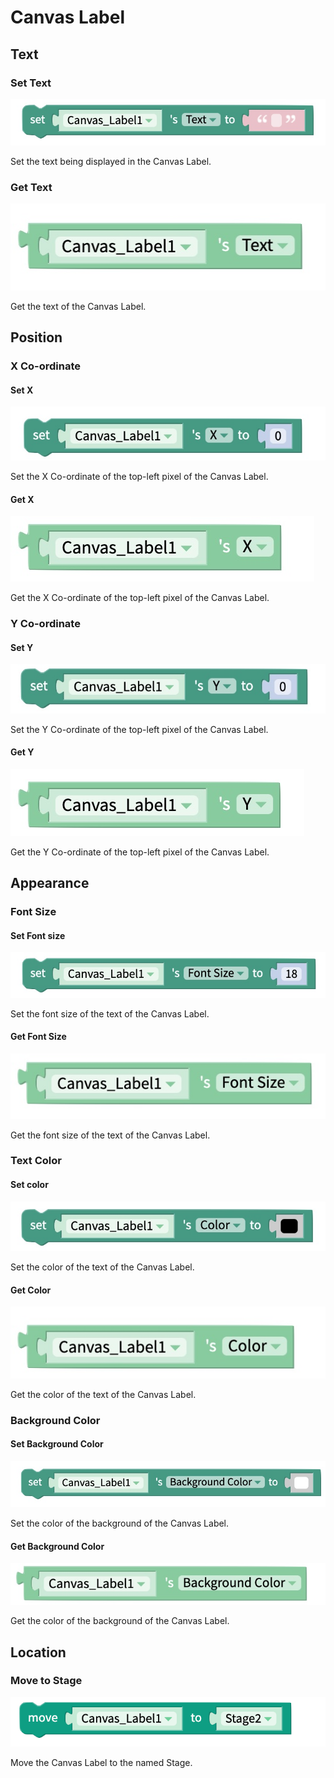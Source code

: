 # Canvas Label

## Text

### Set Text

![](.gitbook/assets/text.jpg)

Set the text being displayed in the Canvas Label.

### Get Text

![](.gitbook/assets/screen-shot-2021-04-08-at-3.42.48-pm-copy%20%289%29.jpg)

Get the text of the Canvas Label.

## Position

### X Co-ordinate

#### Set X

![](.gitbook/assets/screen-shot-2021-04-08-at-3.42.48-pm-copy%20%281%29.jpg)

Set the X Co-ordinate of the top-left pixel of the Canvas Label.

#### Get X

![](.gitbook/assets/screen-shot-2021-04-08-at-3.42.48-pm-copy%20%2810%29.jpg)

Get the X Co-ordinate of the top-left pixel of the Canvas Label.

### Y Co-ordinate

#### Set Y

![](.gitbook/assets/screen-shot-2021-04-08-at-3.42.48-pm-copy%20%285%29.jpg)

Set the Y Co-ordinate of the top-left pixel of the Canvas Label.

#### Get Y

![](.gitbook/assets/screen-shot-2021-04-08-at-3.42.48-pm-copy%20%283%29.jpg)

Get the Y Co-ordinate of the top-left pixel of the Canvas Label.

## Appearance

### Font Size

#### Set Font size

![](.gitbook/assets/screen-shot-2021-04-08-at-3.42.48-pm-copy%20%287%29.jpg)

Set the font size of the text of the Canvas Label.

#### Get Font Size

![](.gitbook/assets/screen-shot-2021-04-08-at-3.42.48-pm-copy%20%282%29.jpg)

Get the font size of the text of the Canvas Label.

### Text Color

#### Set color

![](.gitbook/assets/screen-shot-2021-04-08-at-3.42.48-pm-copy%20%286%29.jpg)

Set the color of the text of the Canvas Label.

#### Get Color

![](.gitbook/assets/screen-shot-2021-04-08-at-3.42.48-pm-copy%20%284%29.jpg)

Get the color of the text of the Canvas Label.

### Background Color

#### Set Background Color

![](.gitbook/assets/screen-shot-2021-04-08-at-3.42.48-pm-copy%20%288%29.jpg)

Set the color of the background of the Canvas Label.

#### Get Background Color

![](.gitbook/assets/screen-shot-2021-04-08-at-3.42.48-pm-copy.jpg)

Get the color of the background of the Canvas Label.

## Location

### Move to Stage

![](.gitbook/assets/canvaslabelstage.png)

Move the Canvas Label to the named Stage.

